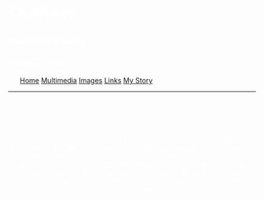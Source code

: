 
<h1 style="color:white">CastAway</h1>
<h2 style="color:white">Brandon Kuehn</h2>
<h3 style="color:white">28 March 2021</h3>
<html>
<head>
<meta name="viewport" content="width=device-width, initial-scale=1">
<style>
  p{text-align: center; color: white}
  
body { 
  background-position: center;
  background-repeat: no-repeat;
  background-size: fill;
  background-image: "fishing background1.jpg";

  padding: 20px;
  margin: 0;
  font-family: Arial, Helvetica, sans-serif;
  color: white;

}

.topnav {
  overflow: hidden;
  background-color: #333;
  width: 460;
}

.topnav a {
  float: left;
  color: #f2f2f2;
  text-align: center;
  padding: 14px 16px;
  text-decoration: none;
  font-size: 17px;
}

.topnav a:hover {
  background-color: #ddd;
  color: black;
}

.topnav a.active {
  background-color: #4CAF50;
  color: white;
}
</style>
</head>
<body>

<ul class="topnav">
  <a class="active" href="index.html">Home</a>
  <a href="Multimediapage.html">Multimedia</a>
  <a href="images.html">Images</a>
  <a href="Links.html">Links</a>
  <a href="MyStory.html">My Story</a>
</ul class="topnav">
<hr>
<p style= "padding-top: 75px;" >
Ever want to learn how to fish but didn't know where to start? Maybe you know how to fish, but don't know the rules in your area.  This is the page for you, unfortunately I only have trout fishing tips and tricks for now and on a specific river in Idaho, but we are getting there!
Using CastAway could either teach you new skills, hone skills, or help you find the fish you want to catch.
Lets take a leap into the world of trout fishing, I hope you take something away from this!</p> 
</body>
</html>

